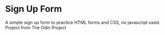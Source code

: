 # Sign Up Form
A simple sign up form to practice HTML forms and CSS, no javascript used. Project from The Odin Project